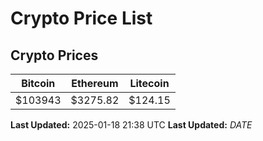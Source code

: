 # Crypto Price List

## Crypto Prices
| Bitcoin | Ethereum | Litecoin |
| ------- | -------- | -------- |
| $103943 | $3275.82 | $124.15 |
**Last Updated:** 2025-01-18 21:38 UTC
**Last Updated:** $DATE$

